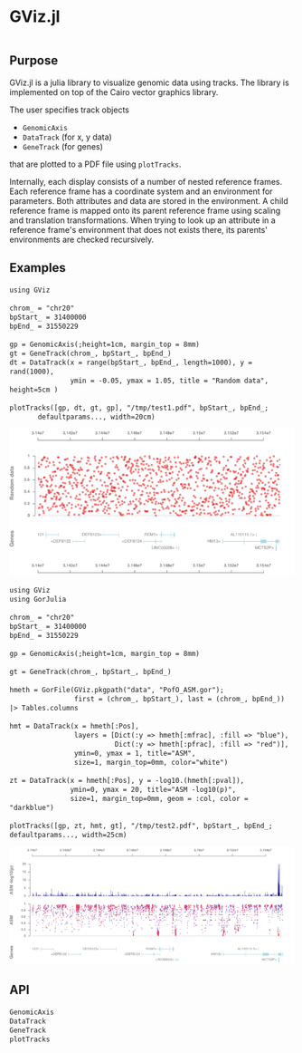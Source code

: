 
# GViz.jl

```@contents
```

## Purpose

GViz.jl is a julia library to visualize genomic data using tracks.
The library is implemented on top of the Cairo vector graphics library.

The user specifies track objects

- `GenomicAxis`
- `DataTrack` (for x, y data)
- `GeneTrack` (for genes)

that are plotted to a PDF file using `plotTracks`.


Internally, each display consists of a number of nested reference
frames. Each reference frame has a coordinate system and an
environment for parameters.  Both attributes and data are stored in
the environment. A child reference frame is mapped onto its parent
reference frame using scaling and translation transformations. When
trying to look up an attribute in a reference frame's environment that
does not exists there, its parents' environments are checked
recursively.



## Examples

```
using GViz

chrom_ = "chr20"
bpStart_ = 31400000
bpEnd_ = 31550229

gp = GenomicAxis(;height=1cm, margin_top = 8mm)
gt = GeneTrack(chrom_, bpStart_, bpEnd_)
dt = DataTrack(x = range(bpStart_, bpEnd_, length=1000), y = rand(1000),
               ymin = -0.05, ymax = 1.05, title = "Random data", height=5cm )

plotTracks([gp, dt, gt, gp], "/tmp/test1.pdf", bpStart_, bpEnd_;
	   defaultparams..., width=20cm)
```

![](assets/test1.png)


```
using GViz
using GorJulia

chrom_ = "chr20"
bpStart_ = 31400000
bpEnd_ = 31550229

gp = GenomicAxis(;height=1cm, margin_top = 8mm)

gt = GeneTrack(chrom_, bpStart_, bpEnd_)

hmeth = GorFile(GViz.pkgpath("data", "PofO_ASM.gor");
                first = (chrom_, bpStart_), last = (chrom_, bpEnd_)) |> Tables.columns

hmt = DataTrack(x = hmeth[:Pos],
                layers = [Dict(:y => hmeth[:mfrac], :fill => "blue"),
                          Dict(:y => hmeth[:pfrac], :fill => "red")],
                ymin=0, ymax = 1, title="ASM",
                size=1, margin_top=0mm, color="white")

zt = DataTrack(x = hmeth[:Pos], y = -log10.(hmeth[:pval]),
               ymin=0, ymax = 20, title="ASM -log10(p)",
               size=1, margin_top=0mm, geom = :col, color = "darkblue")

plotTracks([gp, zt, hmt, gt], "/tmp/test2.pdf", bpStart_, bpEnd_; defaultparams..., width=25cm)

```

![](assets/test2.png)

## API

```@docs
GenomicAxis
DataTrack
GeneTrack
plotTracks
```


